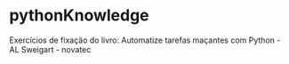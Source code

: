 # pythonKnowledge
Exercícios de fixação do livro: Automatize tarefas maçantes com Python - AL Sweigart - novatec
